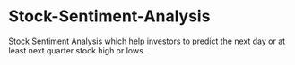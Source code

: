 # Stock-Sentiment-Analysis
Stock Sentiment Analysis which help investors to predict the next day or at least next quarter stock high or lows. 
